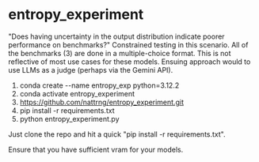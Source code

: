 # entropy_experiment
"Does having uncertainty in the output distribution indicate poorer performance on benchmarks?" Constrained testing in this scenario. All of the benchmarks (3) are done in a multiple-choice format.  This is not reflective of most use cases for these models. Ensuing approach would to use LLMs as a judge (perhaps via the Gemini API).

1) conda create --name entropy_exp python=3.12.2
2) conda activate entropy_experiment
3) https://github.com/nattrng/entropy_experiment.git
4) pip install -r requirements.txt
5) python entropy_experiment.py

Just clone the repo and hit a quick "pip install -r requirements.txt".

Ensure that you have sufficient vram for your models.
